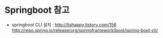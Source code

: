 Springboot 참고
===============
* springboot CLI 설치 : http://ljshappy.tistory.com/156
                        http://repo.spring.io/release/org/springframework/boot/spring-boot-cli/
